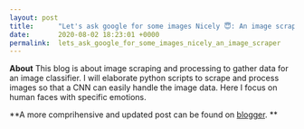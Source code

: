 ```yaml
---
layout: post
title:      "Let's ask google for some images Nicely 😇: An image scraper"
date:       2020-08-02 18:23:01 +0000
permalink:  lets_ask_google_for_some_images_nicely_an_image_scraper
---
```



**About**
This blog is about image scraping and processing to gather data for an image classifier. I will elaborate python scripts to scrape and process images so that a CNN can easily handle the image data. Here I focus on human faces with specific emotions. 

**A more comprihensive and updated post can be found on [blogger](https://findingdata.blogspot.com/2020/07/lets-ask-google-for-some-images-nicely.html).
**

